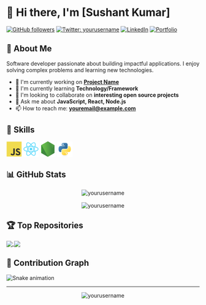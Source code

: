 # 👋 Hi there, I'm [Sushant Kumar]

[![GitHub followers](https://img.shields.io/github/followers/yourusername?label=Follow&style=social)](https://github.com/yourusername)
[![Twitter: yourusername](https://img.shields.io/twitter/follow/yourusername?style=social)](https://twitter.com/yourusername)
[![LinkedIn](https://img.shields.io/badge/-LinkedIn-blue?style=flat-square&logo=Linkedin&logoColor=white&link=https://www.linkedin.com/in/yourusername/)](https://www.linkedin.com/in/yourusername/)
[![Portfolio](https://img.shields.io/badge/-Portfolio-black?style=flat-square&logo=react&logoColor=white&link=https://yourwebsite.com)](https://yourwebsite.com)

## 💫 About Me
Software developer passionate about building impactful applications. I enjoy solving complex problems and learning new technologies.

- 🔭 I'm currently working on **[Project Name](https://github.com/yourusername/projectname)**
- 🌱 I'm currently learning **Technology/Framework**
- 👯 I'm looking to collaborate on **interesting open source projects**
- 💬 Ask me about **JavaScript, React, Node.js**
- 📫 How to reach me: **youremail@example.com**

## 🚀 Skills
<p align="left">
  <img src="https://raw.githubusercontent.com/devicons/devicon/master/icons/javascript/javascript-original.svg" alt="javascript" width="40" height="40"/>
  <img src="https://raw.githubusercontent.com/devicons/devicon/master/icons/react/react-original.svg" alt="react" width="40" height="40"/>
  <img src="https://raw.githubusercontent.com/devicons/devicon/master/icons/nodejs/nodejs-original.svg" alt="nodejs" width="40" height="40"/>
  <img src="https://raw.githubusercontent.com/devicons/devicon/master/icons/python/python-original.svg" alt="python" width="40" height="40"/>
  <!-- Add more skills icons as needed -->
</p>

## 📊 GitHub Stats
<p align="center">
  <img align="center" src="https://github-readme-stats.vercel.app/api?username=yourusername&show_icons=true&theme=radical" alt="yourusername" />
</p>

<p align="center">
  <img align="center" src="https://github-readme-streak-stats.herokuapp.com/?user=yourusername&theme=radical" alt="yourusername" />
</p>

## 🏆 Top Repositories
<a href="https://github.com/yourusername/repository1">
  <img align="center" src="https://github-readme-stats.vercel.app/api/pin/?username=yourusername&repo=repository1&theme=radical" />
</a>
<a href="https://github.com/yourusername/repository2">
  <img align="center" src="https://github-readme-stats.vercel.app/api/pin/?username=yourusername&repo=repository2&theme=radical" />
</a>

## 🐍 Contribution Graph
![Snake animation](https://github.com/yourusername/yourusername/blob/output/github-contribution-grid-snake.svg)

---

<p align="center">
  <img src="https://komarev.com/ghpvc/?username=yourusername&label=Profile%20views&color=0e75b6&style=flat" alt="yourusername" />
</p>
